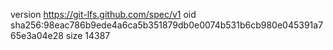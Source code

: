 version https://git-lfs.github.com/spec/v1
oid sha256:98eac786b9ede4a6ca5b351879db0e0074b531b6cb980e045391a765e3a04e28
size 14387
